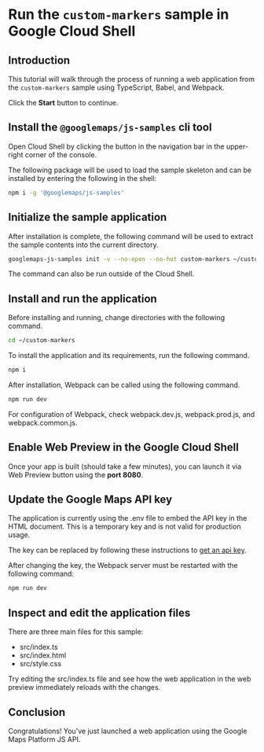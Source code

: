 # Run the `custom-markers` sample in Google Cloud Shell

<walkthrough-tutorial-duration duration="10"/>

## Introduction

This tutorial will walk through the process of running a web application from
the `custom-markers` sample using TypeScript, Babel, and Webpack.

Click the **Start** button to continue.

## Install the `@googlemaps/js-samples` cli tool

Open Cloud Shell by clicking the
<walkthrough-cloud-shell-icon></walkthrough-cloud-shell-icon> button in the
navigation bar in the upper-right corner of the console.

The following package will be used to load the sample skeleton and can be
installed by entering the following in the shell:

```bash
npm i -g '@googlemaps/js-samples'
```

## Initialize the sample application

After installation is complete, the following command will be used to extract
the sample contents into the current directory.

```bash
googlemaps-js-samples init -v --no-open --no-hot custom-markers ~/custom-markers
```

The command can also be run outside of the Cloud Shell.

## Install and run the application

Before installing and running, change directories with the following command.

```bash
cd ~/custom-markers
```

To install the application and its requirements, run the following command.

```bash
npm i
```

After installation, Webpack can be called using the following command.

```bash
npm run dev
```

For configuration of Webpack, check
<walkthrough-editor-open-file filePath="~/custom-markers/webpack.dev.js">webpack.dev.js</walkthrough-editor-open-file>,
<walkthrough-editor-open-file filePath="~/custom-markers/webpack.prod.js">webpack.prod.js</walkthrough-editor-open-file>,
and
<walkthrough-editor-open-file filePath="~/custom-markers/webpack.common.js">webpack.common.js</walkthrough-editor-open-file>.

## Enable Web Preview in the Google Cloud Shell

Once your app is built (should take a few minutes), you can launch it via
<walkthrough-spotlight-pointer target="cloudshell" spotlightId="devshell-web-preview-button">Web
Preview button</walkthrough-spotlight-pointer> using the **port 8080**.

## Update the Google Maps API key

The application is currently using the
<walkthrough-editor-open-file filePath="~/custom-markers/.env">.env</walkthrough-editor-open-file>
file to embed the API key in the HTML document. This is a temporary key and is
not valid for production usage.

The key can be replaced by following these instructions to
[get an api key](https://developers.google.com/maps/documentation/javascript/get-api-key).

After changing the key, the Webpack server must be restarted with the following
command:

```bash
npm run dev
```

## Inspect and edit the application files

There are three main files for this sample:

*   <walkthrough-editor-open-file filePath="~/custom-markers/src/index.ts">src/index.ts</walkthrough-editor-open-file>
*   <walkthrough-editor-open-file filePath="~/custom-markers/src/index.html">src/index.html</walkthrough-editor-open-file>
*   <walkthrough-editor-open-file filePath="~/custom-markers/src/style.css">src/style.css</walkthrough-editor-open-file>

Try editing the <walkthrough-editor-open-file filePath="~/custom-markers/src/index.ts">src/index.ts</walkthrough-editor-open-file> file and see how the web application in the web preview immediately reloads with the changes.

## Conclusion

<walkthrough-conclusion-trophy></walkthrough-conclusion-trophy>

Congratulations! You've just launched a web application using the Google Maps
Platform JS API.

